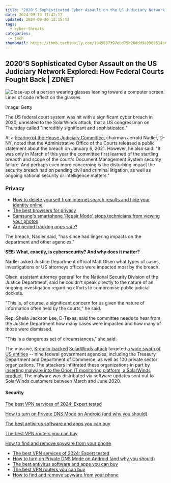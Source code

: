 ```yaml
---
title: "2020'S Sophisticated Cyber Assault on the US Judiciary Network Explored: How Federal Courts Fought Back | ZDNET"
date: 2024-09-19 11:42:17
updated: 2024-09-20 12:15:43
tags:
  - cyber-threats
categories:
  - tech
thumbnail: https://thmb.techidaily.com/1945857397ebd75b26ddd988969514bcfe07be7bef56803fb658a77091d094a7.jpg
---
```


## 2020'S Sophisticated Cyber Assault on the US Judiciary Network Explored: How Federal Courts Fought Back | ZDNET

![Close-up of a person wearing glasses leaning toward a computer screen. Lines of code reflect on the glasses.](https://www.zdnet.com/a/img/resize/e364a4c60d15d09199b216f3616f1c837646b7e1/2022/04/20/82451d6f-094b-42ba-94a8-a74617af6c9e/gettyimages-1076658510.jpg?auto=webp&width=1280)

Image: Getty

The US federal court system was hit with a significant cyber breach in 2020, unrelated to the SolarWinds attack, that a US congressman on Thursday called "incredibly significant and sophisticated." 

At a [hearing of the House Judiciary Committee](https://judiciary.house.gov/calendar/eventsingle.aspx?EventID=4966), chairman Jerrold Nadler, D-NY, noted that the Administrative Office of the Courts released a public statement about the breach on January 6, 2021\. However, he also said: "It was only in March of this year the committee first learned of the startling breadth and scope of the court's Document Management System security failure. And perhaps even more concerning is the disturbing impact the security breach had on pending civil and criminal litigation, as well as ongoing national security or intelligence matters."

### Privacy

* [How to delete yourself from internet search results and hide your identity online](https://www.zdnet.com/article/how-to-delete-yourself-from-internet-search-results-and-hide-your-identity-online/)
* [The best browsers for privacy](https://www.zdnet.com/article/best-browser-for-privacy/)
* [Samsung's smartphone 'Repair Mode' stops technicians from viewing your photos](https://www.zdnet.com/article/samsungs-smartphone-repair-mode-will-keep-nosy-technicians-from-looking-at-your-photos/)
* [Are period tracking apps safe?](https://www.zdnet.com/article/period-tracking-apps-are-no-longer-safe-delete-them/)

The breach, Nadler said, "has since had lingering impacts on the department and other agencies." 

**SEE: [What, exactly, is cybersecurity? And why does it matter?](https://www.zdnet.com/education/computers-tech/what-is-cybersecurity-and-why-cybersecurity-matters/#link=%7B%22role%22:%22standard%22,%22href%22:%22https://www.zdnet.com/education/computers-tech/what-is-cybersecurity-and-why-cybersecurity-matters/%22,%22target%22:%22%5Fblank%22,%22absolute%22:%22%22,%22linkText%22:%22What,%20exactly,%20is%20cybersecurity?%20And%20why%20does%20it%20matter?%22%7D)**

Nadler asked Justice Department official Matt Olsen what types of cases, investigations or US attorneys offices were impacted most by the breach. 

Olsen, assistant attorney general for the National Security Division of the Justice Department, said he couldn't speak directly to the nature of an ongoing investigation regarding efforts to compromise public judicial dockets. 

"This is, of course, a significant concern for us given the nature of information often held by the courts," he said. 

Rep. Sheila Jackson Lee, D-Texas, said the committee needs to hear from the Justice Department how many cases were impacted and how many of those were dismissed. 

"This is a dangerous set of circumstances," she said. 

The massive, [Kremlin-backed](https://www.zdnet.com/article/solarwinds-us-and-uk-blame-russian-intelligence-service-hackers-for-major-cyber-attack/) [SolarWinds attack](https://www.zdnet.com/article/microsoft-says-solarwinds-hackers-downloaded-some-azure-exchange-and-intune-source-code/) targeted [a wide swath of US entities](https://www.zdnet.com/article/solarwinds-attack-hit-100-companies-and-took-months-of-planning-says-white-house/) \-- nine federal government agencies, including the Treasury Department and Department of Commerce, as well as 100 private sector organizations. The attackers infiltrated these organizations in part by [inserting malware into the Orion IT monitoring platform, a SolarWinds product](https://www.zdnet.com/article/microsoft-fireeye-confirm-solarwinds-supply-chain-attack/). The malware was distributed via software updates sent out to SolarWinds customers between March and June 2020.

#### Security

[The best VPN services of 2024: Expert tested](https://www.zdnet.com/article/best-vpn/ "The best VPN services of 2024: Expert tested")

[How to turn on Private DNS Mode on Android (and why you should)](https://www.zdnet.com/article/how-to-turn-on-private-dns-mode-on-android-and-why-you-should/ "How to turn on Private DNS Mode on Android (and why you should)")

[The best antivirus software and apps you can buy](https://www.zdnet.com/article/best-antivirus/ "The best antivirus software and apps you can buy")

[The best VPN routers you can buy](https://www.zdnet.com/article/best-vpn-router/ "The best VPN routers you can buy")

[How to find and remove spyware from your phone](https://www.zdnet.com/article/how-to-find-and-remove-spyware-from-your-phone/ "How to find and remove spyware from your phone")

* [The best VPN services of 2024: Expert tested](https://www.zdnet.com/article/best-vpn/ "The best VPN services of 2024: Expert tested")
* [How to turn on Private DNS Mode on Android (and why you should)](https://www.zdnet.com/article/how-to-turn-on-private-dns-mode-on-android-and-why-you-should/ "How to turn on Private DNS Mode on Android (and why you should)")
* [The best antivirus software and apps you can buy](https://www.zdnet.com/article/best-antivirus/ "The best antivirus software and apps you can buy")
* [The best VPN routers you can buy](https://www.zdnet.com/article/best-vpn-router/ "The best VPN routers you can buy")
* [How to find and remove spyware from your phone](https://www.zdnet.com/article/how-to-find-and-remove-spyware-from-your-phone/ "How to find and remove spyware from your phone")

<ins class="adsbygoogle"
     style="display:block"
     data-ad-format="autorelaxed"
     data-ad-client="ca-pub-7571918770474297"
     data-ad-slot="1223367746"></ins>



<ins class="adsbygoogle"
     style="display:block"
     data-ad-client="ca-pub-7571918770474297"
     data-ad-slot="8358498916"
     data-ad-format="auto"
     data-full-width-responsive="true"></ins>
